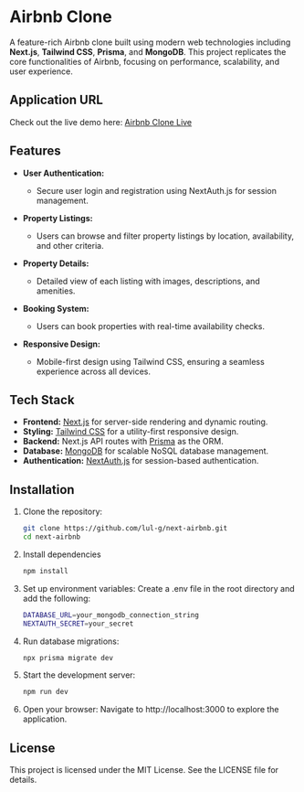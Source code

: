 # Airbnb Clone

A feature-rich Airbnb clone built using modern web technologies including **Next.js**, **Tailwind CSS**, **Prisma**, and **MongoDB**. This project replicates the core functionalities of Airbnb, focusing on performance, scalability, and user experience.

## Application URL

Check out the live demo here: [Airbnb Clone Live](https://airbnb-lul.vercel.app/)

## Features

- **User Authentication:**
  - Secure user login and registration using NextAuth.js for session management.
  
- **Property Listings:**
  - Users can browse and filter property listings by location, availability, and other criteria.
  
- **Property Details:**
  - Detailed view of each listing with images, descriptions, and amenities.
  
- **Booking System:**
  - Users can book properties with real-time availability checks.
  
- **Responsive Design:**
  - Mobile-first design using Tailwind CSS, ensuring a seamless experience across all devices.

## Tech Stack

- **Frontend:** [Next.js](https://nextjs.org/) for server-side rendering and dynamic routing.
- **Styling:** [Tailwind CSS](https://tailwindcss.com/) for a utility-first responsive design.
- **Backend:** Next.js API routes with [Prisma](https://www.prisma.io/) as the ORM.
- **Database:** [MongoDB](https://www.mongodb.com/) for scalable NoSQL database management.
- **Authentication:** [NextAuth.js](https://next-auth.js.org/) for session-based authentication.

## Installation

1. Clone the repository:
   ```bash
   git clone https://github.com/lul-g/next-airbnb.git
   cd next-airbnb
2. Install dependencies
    ```bash
    npm install
3. Set up environment variables: Create a .env file in the root directory and add the following:
    ```bash
    DATABASE_URL=your_mongodb_connection_string
    NEXTAUTH_SECRET=your_secret
4. Run database migrations:
    ```bash
    npx prisma migrate dev
5. Start the development server:
    ```bash
    npm run dev
6. Open your browser: Navigate to http://localhost:3000 to explore the application.

## License
This project is licensed under the MIT License. See the LICENSE file for details.
